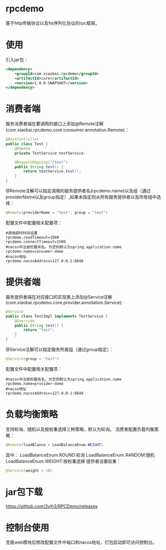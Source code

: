 # rpcdemo
基于http传输协议以及fst序列化协议的rpc框架。
# 使用
引入jar包：

```xml
<dependency>
    <groupId>com.xiaobai.rpcdemo</groupId>
    <artifactId>core</artifactId>
    <version>1.0.0-SNAPSHOT</version>
</dependency>
```
# 消费者端
服务消费者端在要调用的接口上添加@Remote注解(com.xiaobai.rpcdemo.core.consumer.annotation.Remote)：
```java
@RestController
public class Test {
    @Remote
    private TestService testService;

    @RequestMapping("/test")
    public String test() {
        return testService.test();
    }
}
```
@Remote注解可以指定调用的服务提供者名(rpcdemo.name)以及组（通过providerName以及group指定）,如果未指定则从所有服务提供者以及所有组中选择：
```java
@Remote(providerName = "test", group = "test")
```
配置文件中配置相关配置项：
```properties
#调用超时时间设置
rpcdemo.readTimeout=1000
rpcdemo.connectTimeout=1500
#nacos中注册的服务名，为空则默认为spring.application.name
rpcdemo.name=consumer-demo
#nacos地址
rpcdemo.nacosAddress=127.0.0.1:8848
```
# 提供者端
服务提供者端在对应接口的实现类上添加@Service注解(com.xiaobai.rpcdemo.core.provider.annotation.Service):
```java
@Service
public class TestImpl implements TestService {
    @Override
    public String test() {
        return "test";
    }
}
```
@Service注解可以指定服务所属组（通过group指定）：
```java
@Service(group = "test")
```
配置文件中配置相关配置项：
```properties
#nacos中注册的服务名，为空则默认为spring.application.name
rpcdemo.name=provider-demo
#nacos地址
rpcdemo.nacosAddress=127.0.0.1:8848
```
# 负载均衡策略
支持轮询、随机以及按权重选择三种策略，默认为轮询。
消费者配置负载均衡策略：
```java
@Remote(loadBlance = LoadBalanceEnum.WEIGHT)
```
其中：
LoadBalanceEnum.ROUND:轮询
LoadBalanceEnum.RANDOM:随机
LoadBalanceEnum.WEIGHT:按权重选择
提供者设置权重：
```java
@Service(weight = 10)
```
# jar包下载
https://github.com/3ylh3/RPCDemo/releases

# 控制台使用
克隆web模块后修改配置文件中端口和nacos地址，打包启动即可访问控制台。
